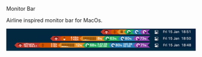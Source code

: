 Monitor Bar

Airline inspired monitor bar for MacOs. 

![img](https://github.com/tidiemme/monitorbar/blob/main/mb.png)
